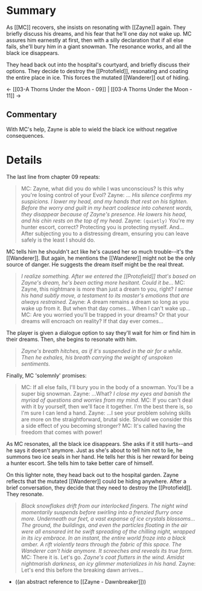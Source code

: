 # Summary
As [[MC]] recovers, she insists on resonating with [[Zayne]] again. They briefly discuss his dreams, and his fear that he'll one day not wake up. MC assures him earnestly at first, then with a silly declaration that if all else fails, she'll bury him in a giant snowman. The resonance works, and all the black ice disappears.

They head back out into the hospital's courtyard, and briefly discuss their options. They decide to destroy the [[Protofield]], resonating and coating the entire place in ice. This forces the mutated [[Wanderer]] out of hiding.

← [[03-A Thorns Under the Moon - 09]] | [[03-A Thorns Under the Moon - 11]] →

## Commentary
With MC's help, Zayne is able to wield the black ice without negative consequences.

# Details

The last line from chapter 09 repeats:
> MC: Zayne, what did you do while I was unconscious? Is this why you're losing control of your Evol?
> Zayne: ...
> *His silence confirms my suspicions. I lower my head, and my hands that rest on his tighten. Before the worry and guilt in my heart coalesce into coherent words, they disappear because of Zayne's presence.
> He lowers his head, and his chin rests on the top of my head.*
> Zayne: `(quietly)` You're my hunter escort, correct? Protecting you is protecting myself. And... After subjecting you to a distressing dream, ensuring you can leave safely is the least I should do.

MC tells him he shouldn't act like he's caused her so much trouble--it's the [[Wanderer]]. But again, he mentions the [[Wanderer]] might not be the only source of danger. He suggests the dream itself might be the real threat.

> *I realize something. After we entered the [[Protofield]] that's based on Zayne's dream, he's been acting more hesitant. Could it be...*
> MC: Zayne, this nightmare is more than just a dream to you, right?
> *I sense his hand subtly move, a testament to its master's emotions that are always restrained.*
> Zayne: A dream remains a dream so long as you wake up from it. But when that day comes... When I can't wake up...
> MC: Are you worried you'll be trapped in your dreams? Or that your dreams will encroach on reality? If that day ever comes...

The player is given a dialogue option to say they'll wait for him or find him in their dreams. Then, she begins to resonate with him.
> *Zayne's breath hitches, as if it's suspended in the air for a while. Then he exhales, his breath carrying the weight of unspoken sentiments.*

Finally, MC 'solemnly' promises:
> MC: If all else fails, I'll bury you in the body of a snowman. You'll be a super big snowman.
> Zayne: ...What?
> *I close my eyes and banish the myriad of questions and worries from my mind.*
> MC: If you can't deal with it by yourself, then we'll face it together. I'm the best there is, so I'm sure I can lend a hand.
> Zayne: ...I see your problem solving skills are more on the straightforward, brutal side. Should we consider this a side effect of you becoming stronger?
> MC: It's called having the freedom that comes with power!

As MC resonates, all the black ice disappears. She asks if it still hurts--and he says it doesn't anymore. Just as she's about to tell him not to lie, he summons two ice seals in her hand. He tells her this is her reward for being a hunter escort. She tells him to take better care of himself.

On this lighter note, they head back out to the hospital garden. Zayne reflects that the mutated [[Wanderer]] could be hiding anywhere. After a brief conversation, they decide that they need to destroy the [[Protofield]]. They resonate.
> *Black snowflakes drift from our interlocked fingers. The night wind momentarily suspends before swirling into a frenzied flurry once more. Underneath our feet, a vast expanse of ice crystals blossoms...
> The ground, the buildings, and even the particles floating in the air were all ensnared int he swift spreading of the chilling night, wrapped in its icy embrace. In an instant, the entire world froze into a black amber.
> A rift violently tears through the fabric of this space. The Wanderer can't hide anymore. It screeches and reveals its true form.*
> MC: There it is. Let's go.
> *Zayne's coat flutters in the wind. Amidst nightmarish darkness, an icy glimmer materializes in his hand.*
> Zayne: Let's end this before the breaking dawn arrives...
* ((an abstract reference to [[Zayne - Dawnbreaker]]))